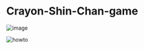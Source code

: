 # Crayon-Shin-Chan-game


![image](https://user-images.githubusercontent.com/49308893/119827061-ae185680-bf33-11eb-9b20-0f53c01c1419.png)


![howto](https://user-images.githubusercontent.com/49308893/119826889-77dad700-bf33-11eb-9824-38bfe4b3285e.png)
